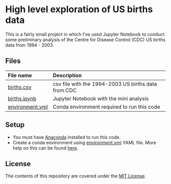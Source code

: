 # High level exploration of US births data

This is a fairly small project in which I've used Jupyter Notebook to conduct some preliminary analysis of the Centre for Disease Control (CDC) US births data from 1994 - 2003.

## Files

| File name | Description |
| :--- | :--- |
| [births.csv](births.csv) | csv file with the 1994-2003 US births data from CDC |
| [births.ipynb](births.ipynb) | Jupyter Notebook with the mini analysis |
| [environment.yml](environment.yml) | Conda environment required to run this code |

## Setup

- You must have [Anaconda](https://www.continuum.io/downloads) installed to run this code.
- Create a conda environment using [environment.yml](environment.yml) YAML file. More help on this can be found [here](https://conda.io/docs/using/envs.html#use-environment-from-file).

## License

The contents of this repository are covered under the [MIT License](LICENSE).
